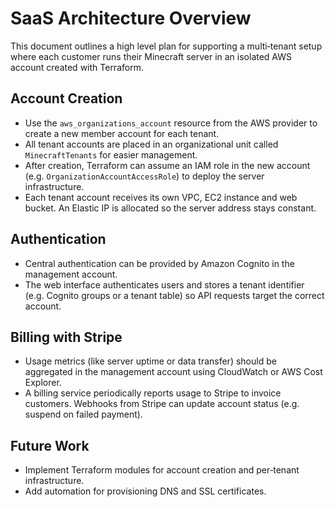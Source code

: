 # SaaS Architecture Overview

This document outlines a high level plan for supporting a multi‑tenant setup where each customer runs their Minecraft server in an isolated AWS account created with Terraform.

## Account Creation
- Use the `aws_organizations_account` resource from the AWS provider to create a new member account for each tenant.
- All tenant accounts are placed in an organizational unit called `MinecraftTenants` for easier management.
- After creation, Terraform can assume an IAM role in the new account (e.g. `OrganizationAccountAccessRole`) to deploy the server infrastructure.
- Each tenant account receives its own VPC, EC2 instance and web bucket. An Elastic IP is allocated so the server address stays constant.

## Authentication
- Central authentication can be provided by Amazon Cognito in the management account.
- The web interface authenticates users and stores a tenant identifier (e.g. Cognito groups or a tenant table) so API requests target the correct account.

## Billing with Stripe
- Usage metrics (like server uptime or data transfer) should be aggregated in the management account using CloudWatch or AWS Cost Explorer.
- A billing service periodically reports usage to Stripe to invoice customers. Webhooks from Stripe can update account status (e.g. suspend on failed payment).

## Future Work
- Implement Terraform modules for account creation and per‑tenant infrastructure.
- Add automation for provisioning DNS and SSL certificates.
